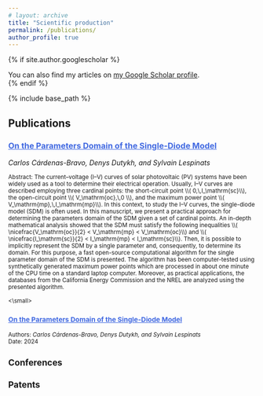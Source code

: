```yaml
---
# layout: archive
title: "Scientific production"
permalink: /publications/
author_profile: true
---
```


{% if site.author.googlescholar %}
  <div class="wordwrap">You can also find my articles on <a href="{{site.author.googlescholar}}">my Google Scholar profile</a>.</div>
{% endif %}

{% include base_path %}

Publications
-----

<!-- {% for post in site.publications reversed %}
  {% include archive-single.html %}
{% endfor %} -->

### <span style="color:RoyalBlue"> <u> On the Parameters Domain of the Single-Diode Model </u> </span> <br>
*Carlos Cárdenas-Bravo, Denys Dutykh, and Sylvain Lespinats* <br>
<p><small> Abstract: The current–voltage (I–V) curves of solar photovoltaic (PV) systems have been widely used as a tool to determine their electrical operation. Usually, I–V curves are described employing three cardinal points: the short-circuit point \\( 0,\,I_\mathrm{sc}\\), the open-circuit point \\( V_\mathrm{oc},\,0 \\), and the maximum power point \\( V_\mathrm{mp},\,I_\mathrm{mp}\\). In this context, to study the I–V curves, the single-diode model (SDM) is often used. In this manuscript, we present a practical approach for determining the parameters domain of the SDM given a set of cardinal points. An in-depth mathematical analysis showed that the SDM must satisfy the following inequalities \\( \nicefrac{V_\mathrm{oc}}{2} < V_\mathrm{mp} < V_\mathrm{oc}\\) and \\( \nicefrac{I_\mathrm{sc}}{2} < I_\mathrm{mp} < I_\mathrm{sc}\\). Then, it is possible to implicitly represent the SDM by a single parameter and, consequently, to determine its domain. For this purpose, a fast open-source computational algorithm for the single parameter domain of the SDM is presented. The algorithm has been computer-tested using synthetically generated maximum power points which are processed in about one minute of the CPU time on a standard laptop computer. Moreover, as practical applications, the databases from the California Energy Commission and the NREL are analyzed using the presented algorithm. <p><\small>


### <span style="color:RoyalBlue"> <u> On the Parameters Domain of the Single-Diode Model </u> </span> <br>
Authors: *Carlos Cárdenas-Bravo, Denys Dutykh, and Sylvain Lespinats* <br>
Date: 2024

Conferences
-----


Patents
-----






